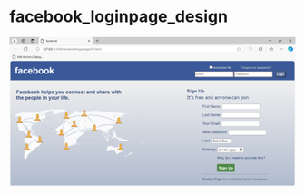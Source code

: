 ﻿# facebook_loginpage_design
![image alt](https://github.com/sahla286/facebook_loginpage_design/blob/main/Screenshot%202024-10-19%20203519.png)
